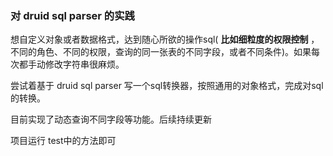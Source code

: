 ### 对 druid sql parser 的实践

想自定义对象或者数据格式，达到随心所欲的操作sql( **比如细粒度的权限控制** ，不同的角色、不同的权限，查询的同一张表的不同字段，或者不同条件)。如果每次都手动修改字符串很麻烦。

尝试着基于 druid sql parser 写一个sql转换器，按照通用的对象格式，完成对sql的转换。

目前实现了动态查询不同字段等功能。后续持续更新

项目运行 test中的方法即可

